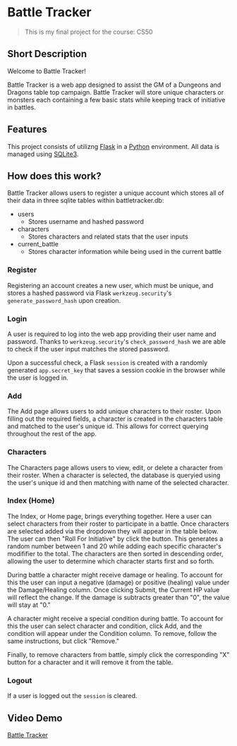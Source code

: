 # Battle Tracker

> This is my final project for the course: CS50

## Short Description

Welcome to Battle Tracker!

Battle Tracker is a web app designed to assist the GM of a Dungeons and Dragons table top campaign. Battle Tracker will store unique characters or monsters each containing a few basic stats while keeping track of initiative in battles.

## Features

This project consists of utilizng [Flask](https://flask.palletsprojects.com/en/2.3.x/) in a [Python](https://www.python.org/) environment. All data is managed using [SQLite3](https://docs.python.org/3/library/sqlite3.html).

## How does this work?

Battle Tracker allows users to register a unique account which stores all of their data in three sqlite tables within battletracker.db:

- users
  - Stores username and hashed password
- characters
  - Stores characters and related stats that the user inputs
- current_battle
  - Stores character information while being used in the current battle

### Register

Registering an account creates a new user, which must be unique, and stores a hashed password via Flask `werkzeug.security`'s `generate_password_hash` upon creation.

### Login

A user is required to log into the web app providing their user name and password. Thanks to `werkzeug.security`'s `check_password_hash` we are able to check if the user input matches the stored password.

Upon a successful check, a Flask `session` is created with a randomly generated `app.secret_key` that saves a session cookie in the browser while the user is logged in.

### Add

The Add page allows users to add unique characters to their roster. Upon filling out the required fields, a character is created in the characters table and matched to the user's unique id. This allows for correct querying throughout the rest of the app.

### Characters

The Characters page allows users to view, edit, or delete a character from their roster. When a character is selected, the database is queryied using the user's unique id and then matching with name of the selected character.

### Index (Home)

The Index, or Home page, brings everything together. Here a user can select characters from their roster to participate in a battle. Once characters are selected added via the dropdown they will appear in the table below. The user can then "Roll For Initiative" by click the button. This generates a random number between 1 and 20 while adding each specific character's modififier to the total. The characters are then sorted in descending order, allowing the user to determine which character starts first and so forth.

During battle a character might receive damage or healing. To account for this the user can input a negative (damage) or positive (healing) value under the Damage/Healing column. Once clicking Submit, the Current HP value will reflect the change. If the damage is subtracts greater than "0", the value will stay at "0."

A character might receive a special condition during battle. To account for this the user can select character and condition, click Add, and the condition will appear under the Condition column. To remove, follow the same instructions, but click "Remove."

Finally, to remove characters from battle, simply click the corresponding "X" button for a character and it will remove it from the table.

### Logout

If a user is logged out the `session` is cleared.

## Video Demo

[Battle Tracker](https://youtu.be/LeWseRsh2qk)
